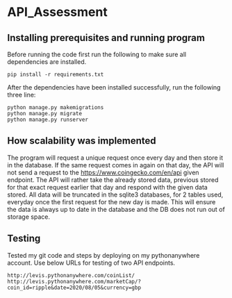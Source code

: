 # API_Assessment
## Installing prerequisites and running program

Before running the code first run the following to make sure all dependencies are installed.

```
pip install -r requirements.txt
```
After the dependencies have been installed successfully, run the following three line:

```
python manage.py makemigrations
python manage.py migrate
python manage.py runserver
```

## How scalability was implemented

The program will request a unique request once every day and then store it in the database. 
If the same request comes in again on that day, the API will not send a request to the https://www.coingecko.com/en/api given endpoint.
The API will rather take the already stored data, previous stored for that exact request earlier that day and respond with the given data stored.
All data will be truncated in the sqlite3 databases, for 2 tables used, everyday once the first request for the new day is made.
This will ensure the data is always up to date in the database and the DB does not run out of storage space.

## Testing
Tested my git code and steps by deploying on my pythonanywhere account. Use below URLs for testing of two API endpoints.
```
http://levis.pythonanywhere.com/coinList/
http://levis.pythonanywhere.com/marketCap/?coin_id=ripple&date=2020/08/05&currency=gbp
```
